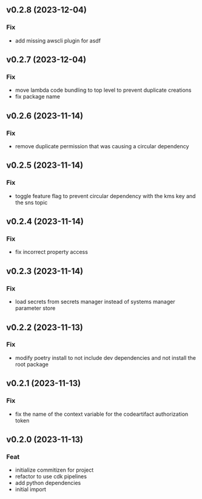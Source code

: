 ## v0.2.8 (2023-12-04)

### Fix

- add missing awscli plugin for asdf

## v0.2.7 (2023-12-04)

### Fix

- move lambda code bundling to top level to prevent duplicate creations
- fix package name

## v0.2.6 (2023-11-14)

### Fix

- remove duplicate permission that was causing a circular dependency

## v0.2.5 (2023-11-14)

### Fix

- toggle feature flag to prevent circular dependency with the kms key and the sns topic

## v0.2.4 (2023-11-14)

### Fix

- fix incorrect property access

## v0.2.3 (2023-11-14)

### Fix

- load secrets from secrets manager instead of systems manager parameter store

## v0.2.2 (2023-11-13)

### Fix

- modify poetry install to not include dev dependencies and not install the root package

## v0.2.1 (2023-11-13)

### Fix

- fix the name of the context variable for the codeartifact authorization token

## v0.2.0 (2023-11-13)

### Feat

- initialize commitizen for project
- refactor to use cdk pipelines
- add python dependencies
- initial import

